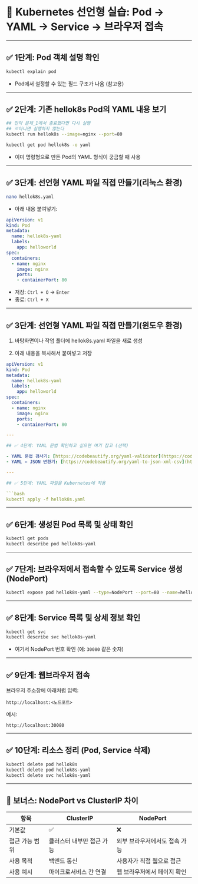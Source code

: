 # 🧭 Kubernetes 선언형 실습: Pod → YAML → Service → 브라우저 접속

---

## ✅ 1단계: Pod 객체 설명 확인

```bash
kubectl explain pod
```

- Pod에서 설정할 수 있는 필드 구조가 나옴 (참고용)

---

## ✅ 2단계: 기존 hellok8s Pod의 YAML 내용 보기

```bash
## 만약 문제_1에서 종료했다면 다시 실행 
## ※아니면 실행하지 않는다
kubectl run hellok8s --image=nginx --port=80
```

```bash
kubectl get pod hellok8s -o yaml
```

- 이미 명령형으로 만든 Pod의 YAML 형식이 궁금할 때 사용

---

## ✅ 3단계: 선언형 YAML 파일 직접 만들기(리눅스 환경)

```bash
nano hellok8s.yaml
```

- 아래 내용 붙여넣기:

```yaml
apiVersion: v1
kind: Pod
metadata:
  name: hellok8s-yaml
  labels:
    app: helloworld
spec:
  containers:
  - name: nginx
    image: nginx
    ports:
    - containerPort: 80
```

- 저장: `Ctrl + O` → `Enter`  
- 종료: `Ctrl + X`

---
## ✅ 3단계: 선언형 YAML 파일 직접 만들기(윈도우 환경)

1. 바탕화면이나 작업 폴더에 hellok8s.yaml 파일을 새로 생성

2. 아래 내용을 복사해서 붙여넣고 저장

```yaml
apiVersion: v1
kind: Pod
metadata:
  name: hellok8s-yaml
  labels:
    app: helloworld
spec:
  containers:
  - name: nginx
    image: nginx
    ports:
    - containerPort: 80

---

## ✅ 4단계: YAML 문법 확인하고 싶으면 여기 참고 (선택)

- YAML 문법 검사기: [https://codebeautify.org/yaml-validator](https://codebeautify.org/yaml-validator)  
- YAML ↔ JSON 변환기: [https://codebeautify.org/yaml-to-json-xml-csv](https://codebeautify.org/yaml-to-json-xml-csv)

---

## ✅ 5단계: YAML 파일을 Kubernetes에 적용

```bash
kubectl apply -f hellok8s.yaml
```

---

## ✅ 6단계: 생성된 Pod 목록 및 상태 확인

```bash
kubectl get pods
kubectl describe pod hellok8s-yaml
```

---

## ✅ 7단계: 브라우저에서 접속할 수 있도록 Service 생성 (NodePort)

```bash
kubectl expose pod hellok8s-yaml --type=NodePort --port=80 --name=hellok8s-yaml
```

---

## ✅ 8단계: Service 목록 및 상세 정보 확인

```bash
kubectl get svc
kubectl describe svc hellok8s-yaml
```

- 여기서 NodePort 번호 확인 (예: `30080` 같은 숫자)

---

## ✅ 9단계: 웹브라우저 접속

브라우저 주소창에 아래처럼 입력:

```
http://localhost:<노드포트>
```

예시:

```
http://localhost:30080
```

---

## ✅ 10단계: 리소스 정리 (Pod, Service 삭제)

```bash
kubectl delete pod hellok8s
kubectl delete pod hellok8s-yaml
kubectl delete svc hellok8s-yaml
```

---

## 🎁 보너스: NodePort vs ClusterIP 차이

| 항목             | ClusterIP                | NodePort                        |
|------------------|---------------------------|----------------------------------|
| 기본값           | ✅                        | ❌                               |
| 접근 가능 범위   | 클러스터 내부만 접근 가능 | 외부 브라우저에서도 접속 가능   |
| 사용 목적        | 백엔드 통신               | 사용자가 직접 웹으로 접근       |
| 사용 예시        | 마이크로서비스 간 연결    | 웹 브라우저에서 페이지 확인     |
```
